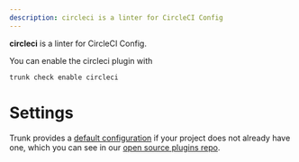 ```yaml
---
description: circleci is a linter for CircleCI Config
---
```


**circleci** is a linter for CircleCI Config.

You can enable the circleci plugin with

```shell
trunk check enable circleci
```

# Settings


Trunk provides a [default configuration](https://github.com/trunk-io/plugins/tree/main/linters/circleci) if your project does not already have one,
which you can see in our [open source plugins repo](https://github.com/trunk-io/plugins/tree/main).
